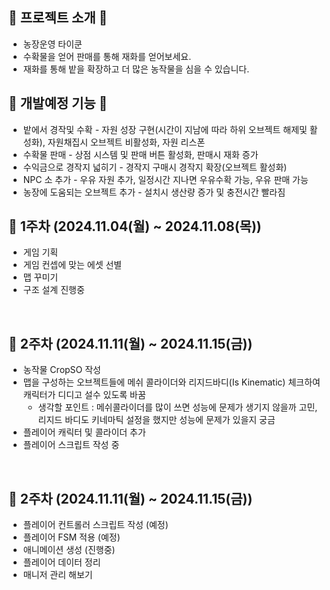 ## 👾 프로젝트 소개 👾
- 농장운영 타이쿤
- 수확물을 얻어 판매를 통해 재화를 얻어보세요.
- 재화를 통해 밭을 확장하고 더 많은 농작물을 심을 수 있습니다.

## 🥕 개발예정 기능 🥕
- 밭에서 경작및 수확 - 자원 성장 구현(시간이 지남에 따라 하위 오브젝트 해제및 활성화), 자원채집시 오브젝트 비활성화, 자원 리스폰
- 수확물 판매 - 상점 시스템 및 판매 버튼 활성화, 판매시 재화 증가
-  수익금으로 경작지 넓히기 - 경작지 구매시 경작지 확장(오브젝트 활성화)
- NPC 소 추가 - 우유 자원 추가, 일정시간 지나면 우유수확 가능, 우유 판매 가능
- 농장에 도움되는 오브젝트 추가 - 설치시 생산량 증가 및 충전시간 빨라짐

## 📅 1주차 (2024.11.04(월) ~ 2024.11.08(목))
- 게임 기획
- 게임 컨셉에 맞는 에셋 선별
- 맵 꾸미기
- 구조 설계 진행중
<br>

## 📅 2주차 (2024.11.11(월) ~ 2024.11.15(금))
- 농작물 CropSO 작성
- 맵을 구성하는 오브젝트들에 메쉬 콜라이더와 리지드바디(Is Kinematic) 체크하여 캐릭터가 디디고 설수 있도록 바꿈
   -  생각할 포인트 : 메쉬콜라이더를 많이 쓰면 성능에 문제가 생기지 않을까 고민, 리지드 바디도 키네마틱 설정을 했지만 성능에 문제가 있을지 궁금
- 플레이어 캐릭터 및 콜라이더 추가
- 플레이어 스크립트 작성 중
<br>

## 📅 2주차 (2024.11.11(월) ~ 2024.11.15(금))
- 플레이어 컨트롤러 스크립트 작성 (예정)
- 플레이어 FSM 적용 (예정)
- 애니메이션 생성 (진행중)
- 플레이어 데이터 정리
- 매니저 관리 해보기

